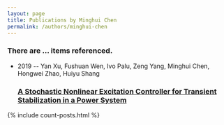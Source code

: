 ```yaml
---
layout: page
title: Publications by Minghui Chen
permalink: /authors/minghui-chen
---
```


<h3 id="number-posts">There are ... items referenced.</h3>
<ul class="post-list">
<li><span class='post-meta'>2019 -- Yan Xu, Fushuan Wen, Ivo Palu, Zeng Yang, Minghui Chen, Hongwei Zhao, Huiyu Shang</span><h3><a class='post-link' href="{{ site.baseurl }}/a-stochastic-nonlinear-excitation-controller-for-transient-stabilization-in-a-power-system">A Stochastic Nonlinear Excitation Controller for Transient Stabilization in a Power System</a></h3></li>

</ul>
{% include count-posts.html %}
